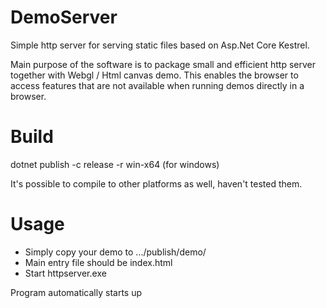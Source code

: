 # DemoServer
Simple http server for serving static files based on Asp.Net Core Kestrel. 

Main purpose of the software is to package small and efficient http server together with Webgl / Html canvas demo. This enables the browser to access features that are not available when running demos directly in a browser.

# Build
dotnet publish -c release -r win-x64 (for windows)

It's possible to compile to other platforms as well, haven't tested them.

# Usage
* Simply copy your demo to .../publish/demo/
* Main entry file should be index.html
* Start httpserver.exe 

Program automatically starts up 